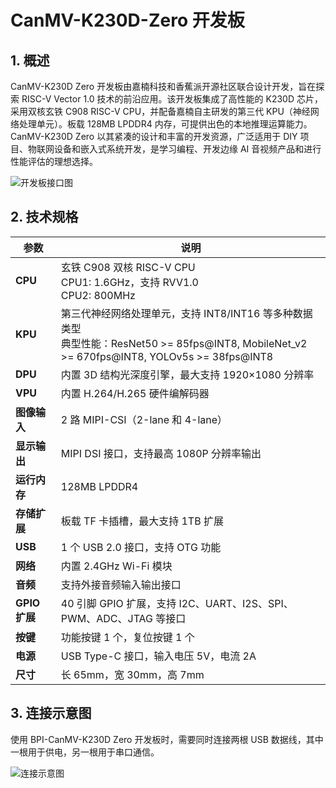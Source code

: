 # CanMV-K230D-Zero 开发板

## 1. 概述

CanMV-K230D Zero 开发板由嘉楠科技和香蕉派开源社区联合设计开发，旨在探索 RISC-V Vector 1.0 技术的前沿应用。该开发板集成了高性能的 K230D 芯片，采用双核玄铁 C908 RISC-V CPU，并配备嘉楠自主研发的第三代 KPU（神经网络处理单元）。板载 128MB LPDDR4 内存，可提供出色的本地推理运算能力。CanMV-K230D Zero 以其紧凑的设计和丰富的开发资源，广泛适用于 DIY 项目、物联网设备和嵌入式系统开发，是学习编程、开发边缘 AI 音视频产品和进行性能评估的理想选择。

![开发板接口图](https://developer.canaan-creative.com/api/post/attachment?id=467)

## 2. 技术规格

| 参数           | 说明                                                         |
|----------------|--------------------------------------------------------------|
| **CPU**        | 玄铁 C908 双核 RISC-V CPU <br> CPU1: 1.6GHz，支持 RVV1.0 <br> CPU2: 800MHz |
| **KPU**        | 第三代神经网络处理单元，支持 INT8/INT16 等多种数据类型 <br> 典型性能：ResNet50 >= 85fps@INT8, MobileNet_v2 >= 670fps@INT8, YOLOv5s >= 38fps@INT8 |
| **DPU**        | 内置 3D 结构光深度引擎，最大支持 1920×1080 分辨率            |
| **VPU**        | 内置 H.264/H.265 硬件编解码器                                |
| **图像输入**   | 2 路 MIPI-CSI（2-lane 和 4-lane）        |
| **显示输出**   | MIPI DSI 接口，支持最高 1080P 分辨率输出                     |
| **运行内存**   | 128MB LPDDR4                        |
| **存储扩展**   | 板载 TF 卡插槽，最大支持 1TB 扩展                            |
| **USB**        | 1 个 USB 2.0 接口，支持 OTG 功能                             |
| **网络**       | 内置 2.4GHz Wi-Fi 模块                                        |
| **音频**       | 支持外接音频输入输出接口                                     |
| **GPIO 扩展**  | 40 引脚 GPIO 扩展，支持 I2C、UART、I2S、SPI、PWM、ADC、JTAG 等接口 |
| **按键**       | 功能按键 1 个，复位按键 1 个                                 |
| **电源**       | USB Type-C 接口，输入电压 5V，电流 2A                         |
| **尺寸**       | 长 65mm，宽 30mm，高 7mm                                     |

## 3. 连接示意图

使用 BPI-CanMV-K230D Zero 开发板时，需要同时连接两根 USB 数据线，其中一根用于供电，另一根用于串口通信。

![连接示意图](https://developer.canaan-creative.com/api/post/attachment?id=471)
